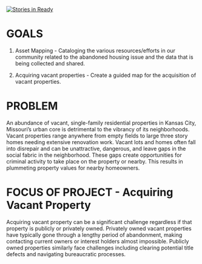 [![Stories in Ready](https://badge.waffle.io/UMKC-Law/Initiatives-Inventory.png?label=ready&title=Ready)](http://waffle.io/UMKC-Law/Initiatives-Inventory)

GOALS
======

1. Asset Mapping - Cataloging the various resources/efforts in our community related to the abandoned housing issue and the data that is being collected and shared. 

2. Acquiring vacant properties - Create a guided map for the acquisition of vacant properties.  

PROBLEM
=======

An abundance of vacant, single-family residential properties in Kansas City, Missouri’s urban core is detrimental to the vibrancy of its neighborhoods.
Vacant properties range anywhere from empty fields to large three story homes needing extensive renovation work.  Vacant lots and homes often fall into disrepair and can be unattractive, dangerous, and leave gaps in the social fabric in the neighborhood.  These gaps create opportunities for criminal activity to take place on the property or nearby.  This results in plummeting property values for nearby homeowners.

FOCUS OF PROJECT - Acquiring  Vacant Property
=============================================

Acquiring vacant property can be a significant challenge regardless if that property is publicly or privately owned. Privately owned vacant properties have typically gone through a lengthy period of abandonment, making contacting current owners or interest holders almost impossible. Publicly owned properties similarly face challenges including clearing potential title defects and navigating bureaucratic processes.
